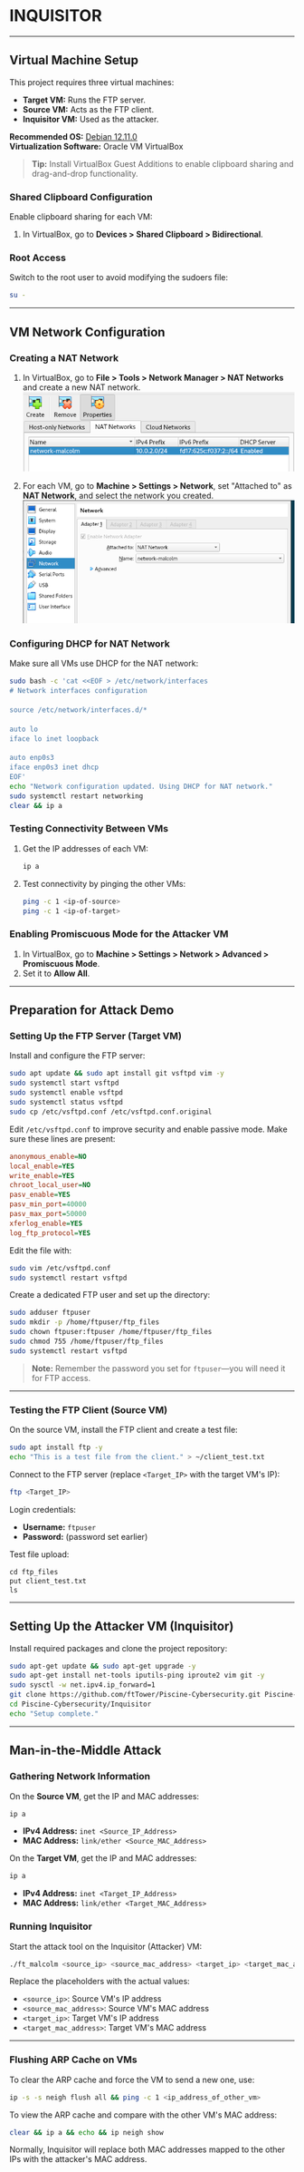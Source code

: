 # INQUISITOR

---

## Virtual Machine Setup

This project requires three virtual machines:

- **Target VM:** Runs the FTP server.
- **Source VM:** Acts as the FTP client.
- **Inquisitor VM:** Used as the attacker.

**Recommended OS:** [Debian 12.11.0](https://cdimage.debian.org/debian-cd/current/amd64/iso-cd/debian-12.11.0-amd64-netinst.iso)  
**Virtualization Software:** Oracle VM VirtualBox

> **Tip:** Install VirtualBox Guest Additions to enable clipboard sharing and drag-and-drop functionality.

### Shared Clipboard Configuration

Enable clipboard sharing for each VM:

1. In VirtualBox, go to **Devices > Shared Clipboard > Bidirectional**.

### Root Access

Switch to the root user to avoid modifying the sudoers file:

```bash
su -
```

---

## VM Network Configuration

### Creating a NAT Network

1. In VirtualBox, go to **File > Tools > Network Manager > NAT Networks** and create a new NAT network.  
    ![Screenshot of VirtualBox NAT Network](https://github.com/ftTower/ftTower/blob/main/assets/Malcolm/Vbox_NAT_network.png)

2. For each VM, go to **Machine > Settings > Network**, set "Attached to" as **NAT Network**, and select the network you created.  
    ![Screenshot of VM Network Settings](https://github.com/ftTower/ftTower/blob/main/assets/Malcolm/vm_network.png)

### Configuring DHCP for NAT Network

Make sure all VMs use DHCP for the NAT network:

```bash
sudo bash -c 'cat <<EOF > /etc/network/interfaces
# Network interfaces configuration

source /etc/network/interfaces.d/*

auto lo
iface lo inet loopback

auto enp0s3
iface enp0s3 inet dhcp
EOF'
echo "Network configuration updated. Using DHCP for NAT network."
sudo systemctl restart networking
clear && ip a
```

### Testing Connectivity Between VMs

1. Get the IP addresses of each VM:

   ```bash
   ip a
   ```

2. Test connectivity by pinging the other VMs:

   ```bash
   ping -c 1 <ip-of-source>
   ping -c 1 <ip-of-target>
   ```

### Enabling Promiscuous Mode for the Attacker VM

1. In VirtualBox, go to **Machine > Settings > Network > Advanced > Promiscuous Mode**.
2. Set it to **Allow All**.

---

## Preparation for Attack Demo

### Setting Up the FTP Server (Target VM)

Install and configure the FTP server:

```bash
sudo apt update && sudo apt install git vsftpd vim -y
sudo systemctl start vsftpd
sudo systemctl enable vsftpd
sudo systemctl status vsftpd
sudo cp /etc/vsftpd.conf /etc/vsftpd.conf.original
```

Edit `/etc/vsftpd.conf` to improve security and enable passive mode. Make sure these lines are present:

```ini
anonymous_enable=NO
local_enable=YES
write_enable=YES
chroot_local_user=NO
pasv_enable=YES
pasv_min_port=40000
pasv_max_port=50000
xferlog_enable=YES
log_ftp_protocol=YES
```

Edit the file with:

```bash
sudo vim /etc/vsftpd.conf
sudo systemctl restart vsftpd
```

Create a dedicated FTP user and set up the directory:

```bash
sudo adduser ftpuser
sudo mkdir -p /home/ftpuser/ftp_files
sudo chown ftpuser:ftpuser /home/ftpuser/ftp_files
sudo chmod 755 /home/ftpuser/ftp_files
sudo systemctl restart vsftpd
```

> **Note:** Remember the password you set for `ftpuser`—you will need it for FTP access.

---

### Testing the FTP Client (Source VM)

On the source VM, install the FTP client and create a test file:

```bash
sudo apt install ftp -y
echo "This is a test file from the client." > ~/client_test.txt
```

Connect to the FTP server (replace `<Target_IP>` with the target VM's IP):

```bash
ftp <Target_IP>
```

Login credentials:

- **Username:** `ftpuser`
- **Password:** (password set earlier)

Test file upload:

```ftp
cd ftp_files
put client_test.txt
ls
```

---

## Setting Up the Attacker VM (Inquisitor)

Install required packages and clone the project repository:

```bash
sudo apt-get update && sudo apt-get upgrade -y
sudo apt-get install net-tools iputils-ping iproute2 vim git -y
sudo sysctl -w net.ipv4.ip_forward=1
git clone https://github.com/ftTower/Piscine-Cybersecurity.git Piscine-Cybersecurity
cd Piscine-Cybersecurity/Inquisitor
echo "Setup complete."
```

---

## Man-in-the-Middle Attack

### Gathering Network Information

On the **Source VM**, get the IP and MAC addresses:

```bash
ip a
```

- **IPv4 Address:** `inet <Source_IP_Address>`
- **MAC Address:** `link/ether <Source_MAC_Address>`

On the **Target VM**, get the IP and MAC addresses:

```bash
ip a
```

- **IPv4 Address:** `inet <Target_IP_Address>`
- **MAC Address:** `link/ether <Target_MAC_Address>`

### Running Inquisitor

Start the attack tool on the Inquisitor (Attacker) VM:

```bash
./ft_malcolm <source_ip> <source_mac_address> <target_ip> <target_mac_address>
```

Replace the placeholders with the actual values:

- `<source_ip>`: Source VM's IP address
- `<source_mac_address>`: Source VM's MAC address
- `<target_ip>`: Target VM's IP address
- `<target_mac_address>`: Target VM's MAC address

---

### Flushing ARP Cache on VMs

To clear the ARP cache and force the VM to send a new one, use:

```bash
ip -s -s neigh flush all && ping -c 1 <ip_address_of_other_vm>
```

To view the ARP cache and compare with the other VM's MAC address:

```bash
clear && ip a && echo && ip neigh show
```

Normally, Inquisitor will replace both MAC addresses mapped to the other IPs with the attacker's MAC address.
